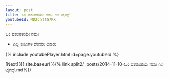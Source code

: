 ```yaml
---
layout: post
title: ಓಂ ಪಶುಪತಯೇ ನಮಃ ೧೧ ಟೈಮ್ಸ್
youtubeId: MD2cnttG7Kk
---
```

 
 
 ಓಂ ಪಶುಪತಯೇ ನಮಃ  
 
 -  ಎಲ್ಲ ಜೀವಿಗಳ ದೇವರು ಯಾರು 
 
  
 
  
 
 
 
 
 
 


{% include youtubePlayer.html id=page.youtubeId %}
 
[Next]({{ site.baseurl }}{% link  split2/_posts/2014-11-10-ಓಂ ವತರಂಹಯ ನಮಃ ೧೧ ಟೈಮ್ಸ್.md%})
 
